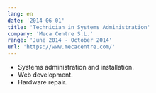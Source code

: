 ```yaml
---
lang: en
date: '2014-06-01'
title: 'Technician in Systems Administration'
company: 'Meca Centre S.L.'
range: 'June 2014 - October 2014'
url: 'https://www.mecacentre.com/'
---
```


- Systems administration and installation.
- Web development.
- Hardware repair.